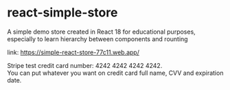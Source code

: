 # react-simple-store

A simple demo store created in React 18 for educational purposes, especially to learn hierarchy between components and rounting

link: https://simple-react-store-77c11.web.app/

Stripe test credit card number: 4242 4242 4242 4242.  
You can put whatever you want on credit card full name, CVV and expiration date.
